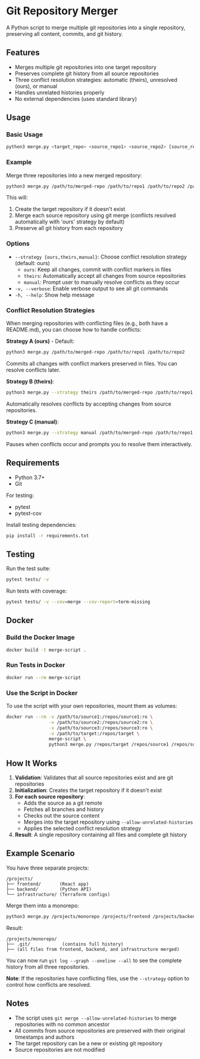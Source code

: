 # Git Repository Merger

A Python script to merge multiple git repositories into a single repository, preserving all content, commits, and git history.

## Features

- Merges multiple git repositories into one target repository
- Preserves complete git history from all source repositories
- Three conflict resolution strategies: automatic (theirs), unresolved (ours), or manual
- Handles unrelated histories properly
- No external dependencies (uses standard library)

## Usage

### Basic Usage

```bash
python3 merge.py <target_repo> <source_repo1> <source_repo2> [source_repo3 ...]
```

### Example

Merge three repositories into a new merged repository:

```bash
python3 merge.py /path/to/merged-repo /path/to/repo1 /path/to/repo2 /path/to/repo3
```

This will:
1. Create the target repository if it doesn't exist
2. Merge each source repository using git merge (conflicts resolved automatically with 'ours' strategy by default)
3. Preserve all git history from each repository

### Options

- `--strategy {ours,theirs,manual}`: Choose conflict resolution strategy (default: ours)
  - `ours`: Keep all changes, commit with conflict markers in files
  - `theirs`: Automatically accept all changes from source repositories
  - `manual`: Prompt user to manually resolve conflicts as they occur
- `-v, --verbose`: Enable verbose output to see all git commands
- `-h, --help`: Show help message

### Conflict Resolution Strategies

When merging repositories with conflicting files (e.g., both have a README.md), you can choose how to handle conflicts:

**Strategy A (ours)** - Default:
```bash
python3 merge.py /path/to/merged-repo /path/to/repo1 /path/to/repo2
```
Commits all changes with conflict markers preserved in files. You can resolve conflicts later.

**Strategy B (theirs)**:
```bash
python3 merge.py --strategy theirs /path/to/merged-repo /path/to/repo1 /path/to/repo2
```
Automatically resolves conflicts by accepting changes from source repositories.

**Strategy C (manual)**:
```bash
python3 merge.py --strategy manual /path/to/merged-repo /path/to/repo1 /path/to/repo2
```
Pauses when conflicts occur and prompts you to resolve them interactively.

## Requirements

- Python 3.7+
- Git

For testing:
- pytest
- pytest-cov

Install testing dependencies:

```bash
pip install -r requirements.txt
```

## Testing

Run the test suite:

```bash
pytest tests/ -v
```

Run tests with coverage:

```bash
pytest tests/ -v --cov=merge --cov-report=term-missing
```

## Docker

### Build the Docker Image

```bash
docker build -t merge-script .
```

### Run Tests in Docker

```bash
docker run --rm merge-script
```

### Use the Script in Docker

To use the script with your own repositories, mount them as volumes:

```bash
docker run --rm -v /path/to/source1:/repos/source1:ro \
                -v /path/to/source2:/repos/source2:ro \
                -v /path/to/source3:/repos/source3:ro \
                -v /path/to/target:/repos/target \
                merge-script \
                python3 merge.py /repos/target /repos/source1 /repos/source2 /repos/source3
```

## How It Works

1. **Validation**: Validates that all source repositories exist and are git repositories
2. **Initialization**: Creates the target repository if it doesn't exist
3. **For each source repository**:
   - Adds the source as a git remote
   - Fetches all branches and history
   - Checks out the source content
   - Merges into the target repository using `--allow-unrelated-histories`
   - Applies the selected conflict resolution strategy
4. **Result**: A single repository containing all files and complete git history

## Example Scenario

You have three separate projects:

```
/projects/
├── frontend/       (React app)
├── backend/        (Python API)
└── infrastructure/ (Terraform configs)
```

Merge them into a monorepo:

```bash
python3 merge.py /projects/monorepo /projects/frontend /projects/backend /projects/infrastructure
```

Result:

```
/projects/monorepo/
├── .git/            (contains full history)
├── (all files from frontend, backend, and infrastructure merged)
```

You can now run `git log --graph --oneline --all` to see the complete history from all three repositories.

**Note**: If the repositories have conflicting files, use the `--strategy` option to control how conflicts are resolved.

## Notes

- The script uses `git merge --allow-unrelated-histories` to merge repositories with no common ancestor
- All commits from source repositories are preserved with their original timestamps and authors
- The target repository can be a new or existing git repository
- Source repositories are not modified
